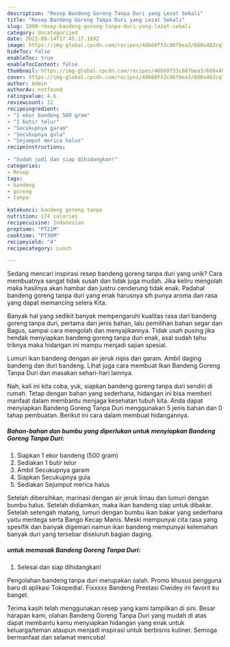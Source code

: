```yaml
---
description: "Resep Bandeng Goreng Tanpa Duri yang Lezat Sekali"
title: "Resep Bandeng Goreng Tanpa Duri yang Lezat Sekali"
slug: 1898-resep-bandeng-goreng-tanpa-duri-yang-lezat-sekali
category: Uncategorized
date: 2022-08-14T17:45:17.169Z
image: https://img-global.cpcdn.com/recipes/48b60f53c86fbea3/680x482cq70/bandeng-goreng-tanpa-duri-foto-resep-utama.jpg
hideToc: false
enableToc: true
enableTocContent: false
thumbnail: https://img-global.cpcdn.com/recipes/48b60f53c86fbea3/680x482cq70/bandeng-goreng-tanpa-duri-foto-resep-utama.jpg
cover: https://img-global.cpcdn.com/recipes/48b60f53c86fbea3/680x482cq70/bandeng-goreng-tanpa-duri-foto-resep-utama.jpg
author: Admin
authorAv: notfound
ratingvalue: 4.6
reviewcount: 12
recipeingredient:
- "1 ekor bandeng 500 gram"
- "1 butir telur"
- "Secukupnya garam"
- "Secukupnya gula"
- "Sejumput merica halus"
recipeinstructions:

- "Sudah jadi dan siap dihidangkan!"
categories:
- Resep
tags:
- bandeng
- goreng
- tanpa

katakunci: bandeng goreng tanpa 
nutrition: 174 calories
recipecuisine: Indonesian
preptime: "PT21M"
cooktime: "PT36M"
recipeyield: "4"
recipecategory: Lunch

---
```





Sedang mencari inspirasi resep bandeng goreng tanpa duri yang unik? Cara membuatnya sangat tidak susah dan tidak juga mudah. Jika keliru mengolah maka hasilnya akan hambar dan justru cenderung tidak enak. Padahal bandeng goreng tanpa duri yang enak harusnya sih punya aroma dan rasa yang dapat memancing selera Kita.





Banyak hal yang sedikit banyak mempengaruhi kualitas rasa dari bandeng goreng tanpa duri, pertama dari jenis bahan, lalu pemilihan bahan segar dan Bagus, sampai cara mengolah dan menyajikannya. Tidak usah pusing jika hendak menyiapkan bandeng goreng tanpa duri enak,      asal sudah tahu triknya maka hidangan ini mampu menjadi sajian spesial.














Lumuri ikan bandeng dengan air jeruk nipis dan garam. Ambil daging bandeng dan duri bandeng. Lihat juga cara membuat Ikan Bandeng Goreng Tanpa Duri dan masakan sehari-hari lainnya.






Nah, kali ini kita coba, yuk, siapkan bandeng goreng tanpa duri sendiri di rumah. Tetap dengan bahan yang sederhana, hidangan ini bisa memberi manfaat dalam membantu menjaga kesehatan tubuh kita. Anda dapat menyiapkan Bandeng Goreng Tanpa Duri menggunakan 5 jenis bahan dan 0 tahap pembuatan. Berikut ini cara dalam membuat hidangannya.

<!--inarticleads1-->

##### Bahan-bahan dan bumbu yang diperlukan untuk menyiapkan Bandeng Goreng Tanpa Duri:

1. Siapkan 1 ekor bandeng (500 gram)
1. Sediakan 1 butir telur
1. Ambil Secukupnya garam
1. Siapkan Secukupnya gula
1. Sediakan Sejumput merica halus


Setelah dibersihkan, marinasi dengan air jeruk limau dan lumuri dengan bumbu halus. Setelah didiamkan, maka ikan bandeng siap untuk dibakar. Setelah setengah matang, lumuri dengan bumbu ikan bakar yang sederhana yaitu mentega serta Bango Kecap Manis. Meski mempunyai cita rasa yang spesifik dan banyak digemari namun ikan bandeng mempunyai kelemahan banyak duri yang tersebar diseluruh bagian daging. 

<!--inarticleads2-->

#####  untuk memasak Bandeng Goreng Tanpa Duri:


1. Selesai dan siap dihidangkan!

Pengolahan bandeng tanpa duri merupakan salah. Promo khusus pengguna baru di aplikasi Tokopedia!. Fixxxxx Bandeng Prestasi Ciwidey ini favorit ku banget. 

Terima kasih telah menggunakan resep yang kami tampilkan di sini. Besar harapan kami, olahan Bandeng Goreng Tanpa Duri yang mudah di atas dapat membantu kamu menyiapkan hidangan yang enak untuk keluarga/teman ataupun menjadi inspirasi untuk berbisnis kuliner. Semoga bermanfaat dan selamat mencoba!
